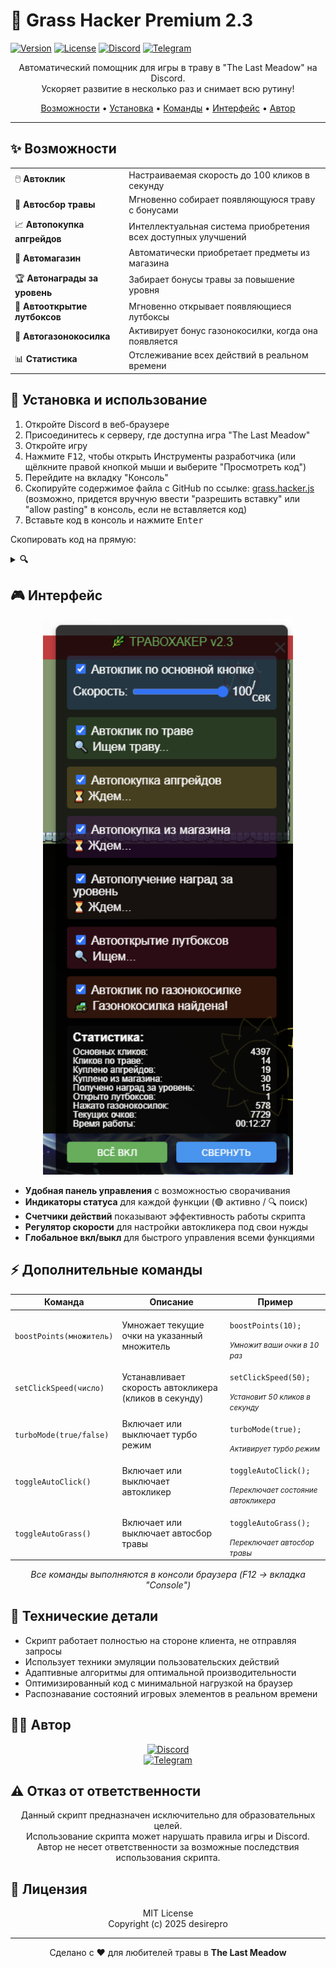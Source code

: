 # 🌿 Grass Hacker Premium 2.3

[![Version](https://img.shields.io/badge/версия-2.3-brightgreen.svg)](https://github.com/DeftSolutions-dev/The-Last-Meadow-Discord)
[![License](https://img.shields.io/badge/лицензия-MIT-blue.svg)](https://github.com/DeftSolutions-dev/The-Last-Meadow-Discord/blob/main/LICENSE)
[![Discord](https://img.shields.io/badge/Discord-desirepro-7289DA?logo=discord&logoColor=white)](https://discord.com/users/379564899371581441)
[![Telegram](https://img.shields.io/badge/Telegram-desirepro-26A5E4?logo=telegram&logoColor=white)](https://t.me/desirepro)

<p align="center">Автоматический помощник для игры в траву в "The Last Meadow" на Discord.<br>Ускоряет развитие в несколько раз и снимает всю рутину!</p>

<p align="center">
  <a href="#-возможности">Возможности</a> •
  <a href="#-установка-и-использование">Установка</a> •
  <a href="#%EF%B8%8F-дополнительные-команды">Команды</a> •
  <a href="#-интерфейс">Интерфейс</a> •
  <a href="#-автор">Автор</a>
</p>

<hr>

## ✨ Возможности

<table>
  <tr>
    <td>🖱️ <b>Автоклик</b></td>
    <td>Настраиваемая скорость до 100 кликов в секунду</td>
  </tr>
  <tr>
    <td>🌿 <b>Автосбор травы</b></td>
    <td>Мгновенно собирает появляющуюся траву с бонусами</td>
  </tr>
  <tr>
    <td>📈 <b>Автопокупка апгрейдов</b></td>
    <td>Интеллектуальная система приобретения всех доступных улучшений</td>
  </tr>
  <tr>
    <td>🛒 <b>Автомагазин</b></td>
    <td>Автоматически приобретает предметы из магазина</td>
  </tr>
  <tr>
    <td>🏆 <b>Автонаграды за уровень</b></td>
    <td>Забирает бонусы травы за повышение уровня</td>
  </tr>
  <tr>
    <td>🎁 <b>Автооткрытие лутбоксов</b></td>
    <td>Мгновенно открывает появляющиеся лутбоксы</td>
  </tr>
  <tr>
    <td>🚜 <b>Автогазонокосилка</b></td>
    <td>Активирует бонус газонокосилки, когда она появляется</td>
  </tr>
  <tr>
    <td>📊 <b>Статистика</b></td>
    <td>Отслеживание всех действий в реальном времени</td>
  </tr>
</table>

## 🚀 Установка и использование

1. Откройте Discord в веб-браузере
2. Присоединитесь к серверу, где доступна игра "The Last Meadow"
3. Откройте игру
4. Нажмите <kbd>F12</kbd>, чтобы открыть Инструменты разработчика (или щёлкните правой кнопкой мыши и выберите "Просмотреть код")
5. Перейдите на вкладку "Консоль"
6. Скопируйте содержимое файла с GitHub по ссылке: [grass.hacker.js](https://raw.githubusercontent.com/DeftSolutions-dev/The-Last-Meadow-Discord/main/grass.hacker.js)
   (возможно, придется вручную ввести "разрешить вставку" или "allow pasting" в консоль, если не вставляется код)
7. Вставьте код в консоль и нажмите <kbd>Enter</kbd>

Скопировать код на прямую:
<details>
  <summary><b>🔍</b></summary>
  
  ```javascript
  (function() {
    let config = {
        mainClickSpeed: 20,
        upgradeCheck: 500, 
        weedCheck: 100, 
        lootboxCheck: 300, 
        lawnmowerCheck: 300,
        shopCheck: 500,
        levelRewardCheck: 500,
        enabled: true,
        autoShopEnabled: true,
        autoLevelRewardEnabled: true
    };

    let intervals = {
        mainClick: null,
        upgradeCheck: null,
        weedCheck: null,
        lootboxCheck: null,
        lawnmowerCheck: null,
        shopCheck: null,
        levelRewardCheck: null,
        statsUpdate: null
    };

    let stats = {
        mainClicks: 0,
        weedClicks: 0,
        upgradesBought: 0,
        lootboxesOpened: 0,
        lawnmowersClicked: 0,
        shopItemsBought: 0,
        levelRewardsClaimed: 0,
        pointsEarned: 0,
        startTime: Date.now()
    };

    function clickMainButton() {
        const mainButton = document.querySelector('.default__9026a.logo_cf3f70');
        if (mainButton) {
            const event = new MouseEvent('click', {
                view: window,
                bubbles: true,
                cancelable: true
            });
            mainButton.dispatchEvent(event);
            stats.mainClicks++;
            return true;
        }
        return false;
    }

    function clickWeed() {
        const weedButton = document.querySelector('.clickable_fa03d7');
        if (weedButton) {
            const event = new MouseEvent('click', {
                view: window,
                bubbles: true,
                cancelable: true
            });
            weedButton.dispatchEvent(event);
            stats.weedClicks++;
            return true;
        }
        return false;
    }

    function checkAndBuyUpgrades() {
        const pointsElement = document.querySelector('.pointsValue__7a0c3');
        if (!pointsElement) return false;
        
        const currentPoints = parseInt(pointsElement.textContent.replace(/[^\d]/g, ''));
        const upgradeButtons = document.querySelectorAll('.clickerButton_e9638b.upgrade__75ed5');
        
        for (const button of upgradeButtons) {
            const priceElement = button.querySelector('.text__73a39');
            if (!priceElement) continue;
            
            const price = parseInt(priceElement.textContent.replace(/[^\d]/g, ''));
            
            if (!isNaN(price) && currentPoints >= price) {
                button.classList.remove('disabled_e9638b');
                button.classList.add('enabled_e9638b');
                button.style.pointerEvents = 'auto';
                button.style.opacity = '1';
                
                const event = new MouseEvent('click', {
                    view: window,
                    bubbles: true,
                    cancelable: true
                });
                button.dispatchEvent(event);
                stats.upgradesBought++;
                
                setTimeout(() => {
                    const pointsAfter = document.querySelector('.pointsValue__7a0c3');
                    if (pointsAfter) {
                        const pointsValue = parseInt(pointsAfter.textContent.replace(/[^\d]/g, ''));
                        stats.pointsEarned = Math.max(stats.pointsEarned, pointsValue);
                    }
                }, 100);
                
                return true;
            }
        }
        
        return false;
    }

    function checkAndBuyShopItems() {
        if (!config.autoShopEnabled) return false;
        
        const pointsElement = document.querySelector('.pointsValue__7a0c3');
        if (!pointsElement) return false;
        
        const currentPoints = parseInt(pointsElement.textContent.replace(/[^\d]/g, ''));
        const shopItems = document.querySelectorAll('.primaryShop__7a0c3 .clickerButton_e9638b');
        
        for (const item of shopItems) {
            const priceElement = item.querySelector('.text__73a39');
            if (!priceElement) continue;
            
            const price = parseInt(priceElement.textContent.replace(/[^\d]/g, ''));
            
            if (!isNaN(price) && currentPoints >= price) {
                item.classList.remove('disabled_e9638b');
                item.classList.add('enabled_e9638b');
                item.style.pointerEvents = 'auto';
                item.style.opacity = '1';
                
                const event = new MouseEvent('click', {
                    view: window,
                    bubbles: true,
                    cancelable: true
                });
                item.dispatchEvent(event);
                stats.shopItemsBought++;
                
                setTimeout(() => {
                    const pointsAfter = document.querySelector('.pointsValue__7a0c3');
                    if (pointsAfter) {
                        const pointsValue = parseInt(pointsAfter.textContent.replace(/[^\d]/g, ''));
                        stats.pointsEarned = Math.max(stats.pointsEarned, pointsValue);
                    }
                }, 100);
                
                return true;
            }
        }
        
        return false;
    }

    function claimLevelReward() {
        if (!config.autoLevelRewardEnabled) return false;
        
        const rewardButton = document.querySelector('.leveling__8e695 .claimButton__8e695');
        if (rewardButton) {
            const event = new MouseEvent('click', {
                view: window,
                bubbles: true,
                cancelable: true
            });
            rewardButton.dispatchEvent(event);
            stats.levelRewardsClaimed++;
            return true;
        }
        return false;
    }

    function clickLootbox() {
        const lootbox = document.querySelector('.lootbox_cb9930 .default__9026a');
        if (lootbox) {
            const event = new MouseEvent('click', {
                view: window,
                bubbles: true,
                cancelable: true
            });
            lootbox.dispatchEvent(event);
            stats.lootboxesOpened++;
            return true;
        }
        return false;
    }

    function clickLawnmower() {
        const lawnmower = document.querySelector('.lawnmower__78658');
        if (lawnmower) {
            const event = new MouseEvent('click', {
                view: window,
                bubbles: true,
                cancelable: true
            });
            lawnmower.dispatchEvent(event);
            stats.lawnmowersClicked++;
            return true;
        }
        return false;
    }

    function setupEventInterception() {
        const originalAddEventListener = EventTarget.prototype.addEventListener;
        EventTarget.prototype.addEventListener = function(type, listener, options) {
            if (type === 'click') {
                const enhancedListener = function(event) {
                    listener.call(this, event);
                    
                    if ((this.classList && (this.classList.contains('upgrade__75ed5') || this.classList.contains('item__4b373')))) {
                        setTimeout(() => {
                            this.classList.remove('disabled_e9638b');
                            this.classList.add('enabled_e9638b');
                            this.style.pointerEvents = 'auto';
                            this.style.opacity = '1';
                        }, 10);
                    }
                };
                
                return originalAddEventListener.call(this, type, enhancedListener, options);
            } else {
                return originalAddEventListener.call(this, type, listener, options);
            }
        };
        
        const originalXHROpen = XMLHttpRequest.prototype.open;
        const originalXHRSend = XMLHttpRequest.prototype.send;
        
        XMLHttpRequest.prototype.open = function(method, url) {
            this._hackUrl = url;
            return originalXHROpen.apply(this, arguments);
        };
        
        XMLHttpRequest.prototype.send = function(data) {
            return originalXHRSend.apply(this, arguments);
        };
    }

    function createControlPanel() {
        const panel = document.createElement('div');
        panel.id = 'travaHackPanel';
        panel.style.cssText = `
            position: fixed;
            top: 10px;
            right: 10px;
            background: rgba(0, 0, 0, 0.8);
            color: white;
            padding: 15px;
            border-radius: 8px;
            z-index: 9999;
            font-family: sans-serif;
            width: 280px;
            box-shadow: 0 4px 8px rgba(0,0,0,0.3);
        `;
        
        panel.innerHTML = `
            <h2 style="margin: 0 0 10px; text-align: center; color: #4CAF50;">🌿 ТРАВОХАКЕР v2.3</h2>
            
            <div style="background: rgba(33, 150, 243, 0.2); padding: 8px; margin-bottom: 10px; border-radius: 4px;">
                <label style="display: block; margin-bottom: 5px;">
                    <input id="hack-toggle-main" type="checkbox" checked> Автоклик по основной кнопке
                </label>
                <div style="display: flex; align-items: center;">
                    <span>Скорость: </span>
                    <input id="hack-main-speed" type="range" min="1" max="100" value="${config.mainClickSpeed}" style="flex-grow: 1; margin: 0 5px;">
                    <span id="hack-main-speed-value">${config.mainClickSpeed}</span>/сек
                </div>
            </div>
            
            <div style="background: rgba(76, 175, 80, 0.2); padding: 8px; margin-bottom: 10px; border-radius: 4px;">
                <label style="display: block; margin-bottom: 5px;">
                    <input id="hack-toggle-weed" type="checkbox" checked> Автоклик по траве
                </label>
                <span id="hack-weed-status">🔍 Ищем траву...</span>
            </div>
            
            <div style="background: rgba(255, 193, 7, 0.2); padding: 8px; margin-bottom: 10px; border-radius: 4px;">
                <label style="display: block; margin-bottom: 5px;">
                    <input id="hack-toggle-upgrade" type="checkbox" checked> Автопокупка апгрейдов
                </label>
                <span id="hack-upgrade-status">⏳ Ждем возможности купить...</span>
            </div>

            <div style="background: rgba(156, 39, 176, 0.2); padding: 8px; margin-bottom: 10px; border-radius: 4px;">
                <label style="display: block; margin-bottom: 5px;">
                    <input id="hack-toggle-shop" type="checkbox" checked> Автопокупка из магазина
                </label>
                <span id="hack-shop-status">⏳ Ждем возможности купить...</span>
            </div>

            <div style="background: rgba(121, 85, 72, 0.2); padding: 8px; margin-bottom: 10px; border-radius: 4px;">
                <label style="display: block; margin-bottom: 5px;">
                    <input id="hack-toggle-level-reward" type="checkbox" checked> Автополучение наград за уровень
                </label>
                <span id="hack-level-reward-status">⏳ Ждем возможности получить...</span>
            </div>

            <div style="background: rgba(233, 30, 99, 0.2); padding: 8px; margin-bottom: 10px; border-radius: 4px;">
                <label style="display: block; margin-bottom: 5px;">
                    <input id="hack-toggle-lootbox" type="checkbox" checked> Автооткрытие лутбоксов
                </label>
                <span id="hack-lootbox-status">🎁 Ищем лутбоксы...</span>
            </div>

            <div style="background: rgba(255, 87, 34, 0.2); padding: 8px; margin-bottom: 10px; border-radius: 4px;">
                <label style="display: block; margin-bottom: 5px;">
                    <input id="hack-toggle-lawnmower" type="checkbox" checked> Автоклик по газонокосилке
                </label>
                <span id="hack-lawnmower-status">🚜 Ищем газонокосилку...</span>
            </div>
            
            <div style="background: rgba(33, 33, 33, 0.2); padding: 8px; border-radius: 4px;">
                <div style="margin-bottom: 5px; font-weight: bold;">Статистика:</div>
                <div style="display: flex; justify-content: space-between; font-size: 12px;">
                    <span>Основных кликов:</span>
                    <span id="hack-stats-main-clicks">0</span>
                </div>
                <div style="display: flex; justify-content: space-between; font-size: 12px;">
                    <span>Кликов по траве:</span>
                    <span id="hack-stats-weed-clicks">0</span>
                </div>
                <div style="display: flex; justify-content: space-between; font-size: 12px;">
                    <span>Куплено апгрейдов:</span>
                    <span id="hack-stats-upgrades">0</span>
                </div>
                <div style="display: flex; justify-content: space-between; font-size: 12px;">
                    <span>Куплено из магазина:</span>
                    <span id="hack-stats-shop-items">0</span>
                </div>
                <div style="display: flex; justify-content: space-between; font-size: 12px;">
                    <span>Получено наград за уровень:</span>
                    <span id="hack-stats-level-rewards">0</span>
                </div>
                <div style="display: flex; justify-content: space-between; font-size: 12px;">
                    <span>Открыто лутбоксов:</span>
                    <span id="hack-stats-lootboxes">0</span>
                </div>
                <div style="display: flex; justify-content: space-between; font-size: 12px;">
                    <span>Нажато газонокосилок:</span>
                    <span id="hack-stats-lawnmowers">0</span>
                </div>
                <div style="display: flex; justify-content: space-between; font-size: 12px;">
                    <span>Текущих очков:</span>
                    <span id="hack-stats-points">0</span>
                </div>
                <div style="display: flex; justify-content: space-between; font-size: 12px;">
                    <span>Время работы:</span>
                    <span id="hack-stats-time">00:00:00</span>
                </div>
            </div>
            
            <div style="margin-top: 10px; display: flex; justify-content: space-between;">
                <button id="hack-toggle-all" style="width: 48%; padding: 5px; background: #4CAF50; color: white; border: none; border-radius: 4px; cursor: pointer;">ВСЁ ВКЛ</button>
                <button id="hack-panel-toggle" style="width: 48%; padding: 5px; background: #2196F3; color: white; border: none; border-radius: 4px; cursor: pointer;">СВЕРНУТЬ</button>
            </div>
        `;
        
        document.body.appendChild(panel);
        setupPanelHandlers();
        intervals.statsUpdate = setInterval(updateStats, 1000);
        
        return panel;
    }

    function setupPanelHandlers() {
        const mainToggle = document.getElementById('hack-toggle-main');
        mainToggle.addEventListener('change', function() {
            if (this.checked) {
                startMainClicker();
            } else {
                stopMainClicker();
            }
        });
        
        const mainSpeed = document.getElementById('hack-main-speed');
        const mainSpeedValue = document.getElementById('hack-main-speed-value');
        mainSpeed.addEventListener('input', function() {
            config.mainClickSpeed = parseInt(this.value);
            mainSpeedValue.textContent = config.mainClickSpeed;
            
            if (mainToggle.checked) {
                stopMainClicker();
                startMainClicker();
            }
        });
        
        const weedToggle = document.getElementById('hack-toggle-weed');
        weedToggle.addEventListener('change', function() {
            if (this.checked) {
                startWeedClicker();
            } else {
                stopWeedClicker();
            }
        });
        
        const upgradeToggle = document.getElementById('hack-toggle-upgrade');
        upgradeToggle.addEventListener('change', function() {
            if (this.checked) {
                startUpgradeChecker();
            } else {
                stopUpgradeChecker();
            }
        });

        const shopToggle = document.getElementById('hack-toggle-shop');
        shopToggle.addEventListener('change', function() {
            config.autoShopEnabled = this.checked;
            if (this.checked) {
                startShopChecker();
            } else {
                stopShopChecker();
            }
        });

        const levelRewardToggle = document.getElementById('hack-toggle-level-reward');
        levelRewardToggle.addEventListener('change', function() {
            config.autoLevelRewardEnabled = this.checked;
            if (this.checked) {
                startLevelRewardChecker();
            } else {
                stopLevelRewardChecker();
            }
        });

        const lootboxToggle = document.getElementById('hack-toggle-lootbox');
        lootboxToggle.addEventListener('change', function() {
            if (this.checked) {
                startLootboxChecker();
            } else {
                stopLootboxChecker();
            }
        });

        const lawnmowerToggle = document.getElementById('hack-toggle-lawnmower');
        lawnmowerToggle.addEventListener('change', function() {
            if (this.checked) {
                startLawnmowerChecker();
            } else {
                stopLawnmowerChecker();
            }
        });
        
        const toggleAll = document.getElementById('hack-toggle-all');
        toggleAll.addEventListener('click', function() {
            config.enabled = !config.enabled;
            
            if (config.enabled) {
                this.textContent = "ВСЁ ВКЛ";
                this.style.background = '#4CAF50';
                
                if (mainToggle.checked) startMainClicker();
                if (weedToggle.checked) startWeedClicker();
                if (upgradeToggle.checked) startUpgradeChecker();
                if (shopToggle.checked) startShopChecker();
                if (levelRewardToggle.checked) startLevelRewardChecker();
                if (lootboxToggle.checked) startLootboxChecker();
                if (lawnmowerToggle.checked) startLawnmowerChecker();
            } else {
                this.textContent = "ВСЁ ВЫКЛ";
                this.style.background = '#F44336';
                
                stopMainClicker();
                stopWeedClicker();
                stopUpgradeChecker();
                stopShopChecker();
                stopLevelRewardChecker();
                stopLootboxChecker();
                stopLawnmowerChecker();
            }
        });
        
        const panelToggle = document.getElementById('hack-panel-toggle');
        const panel = document.getElementById('travaHackPanel');
        let isPanelCollapsed = false;
        
        panelToggle.addEventListener('click', function() {
            const children = panel.children;
            
            if (isPanelCollapsed) {
                for (let i = 0; i < children.length; i++) {
                    if (i !== 0 && i !== children.length - 1) {
                        children[i].style.display = '';
                    }
                }
                this.textContent = "СВЕРНУТЬ";
                isPanelCollapsed = false;
            } else {
                for (let i = 0; i < children.length; i++) {
                    if (i !== 0 && i !== children.length - 1) {
                        children[i].style.display = 'none';
                    }
                }
                this.textContent = "РАЗВЕРНУТЬ";
                isPanelCollapsed = true;
            }
        });
    }

    function updateStats() {
        document.getElementById('hack-stats-main-clicks').textContent = stats.mainClicks;
        document.getElementById('hack-stats-weed-clicks').textContent = stats.weedClicks;
        document.getElementById('hack-stats-upgrades').textContent = stats.upgradesBought;
        document.getElementById('hack-stats-shop-items').textContent = stats.shopItemsBought;
        document.getElementById('hack-stats-level-rewards').textContent = stats.levelRewardsClaimed;
        document.getElementById('hack-stats-lootboxes').textContent = stats.lootboxesOpened;
        document.getElementById('hack-stats-lawnmowers').textContent = stats.lawnmowersClicked;
        
        const pointsElement = document.querySelector('.pointsValue__7a0c3');
        if (pointsElement) {
            const currentPoints = parseInt(pointsElement.textContent.replace(/[^\d]/g, ''));
            document.getElementById('hack-stats-points').textContent = currentPoints;
            stats.pointsEarned = Math.max(stats.pointsEarned, currentPoints);
        }
        
        const runTime = Math.floor((Date.now() - stats.startTime) / 1000);
        const hours = Math.floor(runTime / 3600).toString().padStart(2, '0');
        const minutes = Math.floor((runTime % 3600) / 60).toString().padStart(2, '0');
        const seconds = Math.floor(runTime % 60).toString().padStart(2, '0');
        document.getElementById('hack-stats-time').textContent = `${hours}:${minutes}:${seconds}`;
        
        const weedButton = document.querySelector('.clickable_fa03d7');
        document.getElementById('hack-weed-status').textContent = 
            weedButton ? '🌿 Трава найдена!' : '🔍 Ищем траву...';
        
        const pointsVal = document.querySelector('.pointsValue__7a0c3');
        const upgradeButtons = document.querySelectorAll('.clickerButton_e9638b.upgrade__75ed5');
        let canBuyAny = false;
        
        if (pointsVal && upgradeButtons.length > 0) {
            const currentPoints = parseInt(pointsVal.textContent.replace(/[^\d]/g, ''));
            
            for (const button of upgradeButtons) {
                const priceElement = button.querySelector('.text__73a39');
                if (!priceElement) continue;
                
                const price = parseInt(priceElement.textContent.replace(/[^\d]/g, ''));
                if (!isNaN(price) && currentPoints >= price) {
                    canBuyAny = true;
                    break;
                }
            }
        }
        
        document.getElementById('hack-upgrade-status').textContent = 
            canBuyAny ? '💰 Можно купить апгрейд!' : '⏳ Ждем...';
            
        const shopItems = document.querySelectorAll('.primaryShop__7a0c3 .clickerButton_e9638b');
        let canBuyShopItem = false;
        
        if (pointsVal && shopItems.length > 0) {
            const currentPoints = parseInt(pointsVal.textContent.replace(/[^\d]/g, ''));
            
            for (const item of shopItems) {
                const priceElement = item.querySelector('.text__73a39');
                if (!priceElement) continue;
                
                const price = parseInt(priceElement.textContent.replace(/[^\d]/g, ''));
                if (!isNaN(price) && currentPoints >= price) {
                    canBuyShopItem = true;
                    break;
                }
            }
        }
        
        document.getElementById('hack-shop-status').textContent = 
            canBuyShopItem ? '🛒 Можно купить предмет!' : '⏳ Ждем...';
        
        const levelReward = document.querySelector('.leveling__8e695 .claimButton__8e695');
        document.getElementById('hack-level-reward-status').textContent = 
            levelReward ? '🏆 Можно получить награду!' : '⏳ Ждем...';
            
        const lootbox = document.querySelector('.lootbox_cb9930');
        document.getElementById('hack-lootbox-status').textContent = 
            lootbox ? '🎁 Лутбокс найден!' : '🔍 Ищем...';
            
        const lawnmower = document.querySelector('.lawnmower__78658');
        document.getElementById('hack-lawnmower-status').textContent = 
            lawnmower ? '🚜 Газонокосилка найдена!' : '🔍 Ищем...';
    }
    
    function startMainClicker() {
        if (intervals.mainClick) clearInterval(intervals.mainClick);
        
        const interval = Math.floor(1000 / config.mainClickSpeed);
        intervals.mainClick = setInterval(() => {
            if (config.enabled) clickMainButton();
        }, interval);
    }
    
    function stopMainClicker() {
        if (intervals.mainClick) {
            clearInterval(intervals.mainClick);
            intervals.mainClick = null;
        }
    }
    
    function startWeedClicker() {
        if (intervals.weedCheck) clearInterval(intervals.weedCheck);
        
        intervals.weedCheck = setInterval(() => {
            if (config.enabled) clickWeed();
        }, config.weedCheck);
    }
    
    function stopWeedClicker() {
        if (intervals.weedCheck) {
            clearInterval(intervals.weedCheck);
            intervals.weedCheck = null;
        }
    }
    
    function startUpgradeChecker() {
        if (intervals.upgradeCheck) clearInterval(intervals.upgradeCheck);
        
        intervals.upgradeCheck = setInterval(() => {
            if (config.enabled) checkAndBuyUpgrades();
        }, config.upgradeCheck);
    }
    
    function stopUpgradeChecker() {
        if (intervals.upgradeCheck) {
            clearInterval(intervals.upgradeCheck);
            intervals.upgradeCheck = null;
        }
    }
    
    function startShopChecker() {
        if (intervals.shopCheck) clearInterval(intervals.shopCheck);
        
        intervals.shopCheck = setInterval(() => {
            if (config.enabled && config.autoShopEnabled) checkAndBuyShopItems();
        }, config.shopCheck);
    }
    
    function stopShopChecker() {
        if (intervals.shopCheck) {
            clearInterval(intervals.shopCheck);
            intervals.shopCheck = null;
        }
    }

    function startLevelRewardChecker() {
        if (intervals.levelRewardCheck) clearInterval(intervals.levelRewardCheck);
        
        intervals.levelRewardCheck = setInterval(() => {
            if (config.enabled && config.autoLevelRewardEnabled) claimLevelReward();
        }, config.levelRewardCheck);
    }
    
    function stopLevelRewardChecker() {
        if (intervals.levelRewardCheck) {
            clearInterval(intervals.levelRewardCheck);
            intervals.levelRewardCheck = null;
        }
    }
    
    function startLootboxChecker() {
        if (intervals.lootboxCheck) clearInterval(intervals.lootboxCheck);
        
        intervals.lootboxCheck = setInterval(() => {
            if (config.enabled) clickLootbox();
        }, config.lootboxCheck);
    }
    
    function stopLootboxChecker() {
        if (intervals.lootboxCheck) {
            clearInterval(intervals.lootboxCheck);
            intervals.lootboxCheck = null;
        }
    }
    
    function startLawnmowerChecker() {
        if (intervals.lawnmowerCheck) clearInterval(intervals.lawnmowerCheck);
        
        intervals.lawnmowerCheck = setInterval(() => {
            if (config.enabled) clickLawnmower();
        }, config.lawnmowerCheck);
    }
    
    function stopLawnmowerChecker() {
        if (intervals.lawnmowerCheck) {
            clearInterval(intervals.lawnmowerCheck);
            intervals.lawnmowerCheck = null;
        }
    }
    
    function stopAllProcesses() {
        stopMainClicker();
        stopWeedClicker();
        stopUpgradeChecker();
        stopShopChecker();
        stopLevelRewardChecker();
        stopLootboxChecker();
        stopLawnmowerChecker();
        
        if (intervals.statsUpdate) {
            clearInterval(intervals.statsUpdate);
            intervals.statsUpdate = null;
        }
    }
    
    function enableAllButtons() {
        const upgradeButtons = document.querySelectorAll('.clickerButton_e9638b.upgrade__75ed5');
        upgradeButtons.forEach(button => {
            button.classList.remove('disabled_e9638b');
            button.classList.add('enabled_e9638b');
            button.style.pointerEvents = 'auto';
            button.style.opacity = '1';
        });
        
        const shopItems = document.querySelectorAll('.primaryShop__7a0c3 .clickerButton_e9638b');
        shopItems.forEach(item => {
            item.classList.remove('disabled_e9638b');
            item.classList.add('enabled_e9638b');
            item.style.pointerEvents = 'auto';
            item.style.opacity = '1';
        });
    }
    
    window.boostPoints = function(multiplier = 10) {
        const pointsElement = document.querySelector('.pointsValue__7a0c3');
        if (!pointsElement) return false;
        
        const currentPoints = parseInt(pointsElement.textContent.replace(/[^\d]/g, ''));
        const newPoints = currentPoints * multiplier;
        pointsElement.textContent = newPoints.toString();
        return true;
    };
    
    window.setClickSpeed = function(clicksPerSecond) {
        if (isNaN(clicksPerSecond) || clicksPerSecond < 1) return false;
        
        config.mainClickSpeed = clicksPerSecond;
        
        const speedSlider = document.getElementById('hack-main-speed');
        const speedValue = document.getElementById('hack-main-speed-value');
        if (speedSlider && speedValue) {
            speedSlider.value = clicksPerSecond;
            speedValue.textContent = clicksPerSecond;
        }
        
        if (intervals.mainClick) {
            stopMainClicker();
            startMainClicker();
        }
        
        return true;
    };

    window.turboMode = function(enable = true) {
        if (enable) {
            config.weedCheck = 50;
            config.upgradeCheck = 200;
            config.shopCheck = 200;
            config.levelRewardCheck = 200;
            config.lootboxCheck = 100;
            config.lawnmowerCheck = 100;
        } else {
            config.weedCheck = 100;
            config.upgradeCheck = 500;
            config.shopCheck = 500;
            config.levelRewardCheck = 500;
            config.lootboxCheck = 300;
            config.lawnmowerCheck = 300;
        }
        
        stopWeedClicker();
        stopUpgradeChecker();
        stopShopChecker();
        stopLevelRewardChecker();
        stopLootboxChecker();
        stopLawnmowerChecker();
        
        if (document.getElementById('hack-toggle-weed').checked) startWeedClicker();
        if (document.getElementById('hack-toggle-upgrade').checked) startUpgradeChecker();
        if (document.getElementById('hack-toggle-shop').checked) startShopChecker();
        if (document.getElementById('hack-toggle-level-reward').checked) startLevelRewardChecker();
        if (document.getElementById('hack-toggle-lootbox').checked) startLootboxChecker();
        if (document.getElementById('hack-toggle-lawnmower').checked) startLawnmowerChecker();
        
        return true;
    };

    function initialize() {
        console.log('%c ТРАВА-ХАКЕР ПРЕМИУМ V2.3 ', 'background: linear-gradient(to right, #4CAF50, #2196F3); color: white; font-size: 14px; padding: 8px; border-radius: 4px;');
        
        setupEventInterception();
        createControlPanel();
        
        startMainClicker();
        startWeedClicker();
        startUpgradeChecker();
        startShopChecker();
        startLevelRewardChecker();
        startLootboxChecker();
        startLawnmowerChecker();
        
        window.addEventListener('beforeunload', stopAllProcesses);
    }
    
    initialize();
})();
  ```
</details>

## 🎮 Интерфейс

<p align="center">
  <img src="https://raw.githubusercontent.com/DeftSolutions-dev/The-Last-Meadow-Discord/main/image.png" alt="Панель управления" width="400">
</p>

- **Удобная панель управления** с возможностью сворачивания
- **Индикаторы статуса** для каждой функции (🟢 активно / 🔍 поиск)
- **Счетчики действий** показывают эффективность работы скрипта
- **Регулятор скорости** для настройки автокликера под свои нужды
- **Глобальное вкл/выкл** для быстрого управления всеми функциями

## ⚡ Дополнительные команды

<div align="center">
<table>
  <thead>
    <tr>
      <th>Команда</th>
      <th>Описание</th>
      <th>Пример</th>
    </tr>
  </thead>
  <tbody>
    <tr>
      <td><code>boostPoints(множитель)</code></td>
      <td>Умножает текущие очки на указанный множитель</td>
      <td>
        <pre><code>boostPoints(10);</code></pre>
        <small><i>Умножит ваши очки в 10 раз</i></small>
      </td>
    </tr>
    <tr>
      <td><code>setClickSpeed(число)</code></td>
      <td>Устанавливает скорость автокликера (кликов в секунду)</td>
      <td>
        <pre><code>setClickSpeed(50);</code></pre>
        <small><i>Установит 50 кликов в секунду</i></small>
      </td>
    </tr>
    <tr>
      <td><code>turboMode(true/false)</code></td>
      <td>Включает или выключает турбо режим</td>
      <td>
        <pre><code>turboMode(true);</code></pre>
        <small><i>Активирует турбо режим</i></small>
      </td>
    </tr>
    <tr>
      <td><code>toggleAutoClick()</code></td>
      <td>Включает или выключает автокликер</td>
      <td>
        <pre><code>toggleAutoClick();</code></pre>
        <small><i>Переключает состояние автокликера</i></small>
      </td>
    </tr>
    <tr>
      <td><code>toggleAutoGrass()</code></td>
      <td>Включает или выключает автосбор травы</td>
      <td>
        <pre><code>toggleAutoGrass();</code></pre>
        <small><i>Переключает автосбор травы</i></small>
      </td>
    </tr>
  </tbody>
</table>
</div>

<p align="center"><i>Все команды выполняются в консоли браузера (F12 → вкладка "Console")</i></p>

## 🔧 Технические детали

- Скрипт работает полностью на стороне клиента, не отправляя запросы
- Использует техники эмуляции пользовательских действий
- Адаптивные алгоритмы для оптимальной производительности
- Оптимизированный код с минимальной нагрузкой на браузер
- Распознавание состояний игровых элементов в реальном времени

## 👨‍💻 Автор

<p align="center">
  <a href="https://discord.com/users/379564899371581441">
    <img src="https://img.shields.io/badge/Discord-desirepro%20%28379564899371581441%29-5865F2?style=for-the-badge&logo=discord&logoColor=white" alt="Discord">
  </a>
  <br>
  <a href="https://t.me/desirepro">
    <img src="https://img.shields.io/badge/Telegram-desirepro-26A5E4?style=for-the-badge&logo=telegram&logoColor=white" alt="Telegram">
  </a>
</p>

## ⚠️ Отказ от ответственности

<p align="center">
  Данный скрипт предназначен исключительно для образовательных целей.<br>
  Использование скрипта может нарушать правила игры и Discord.<br>
  Автор не несет ответственности за возможные последствия использования скрипта.
</p>

## 📜 Лицензия

<p align="center">
  MIT License<br>
  Copyright (c) 2025 desirepro
</p>

<hr>

<p align="center">
  Сделано с ❤️ для любителей травы в <b>The Last Meadow</b>
</p>
